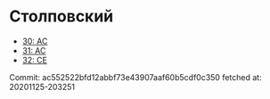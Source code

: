 # Столповский
- [30: AC](30.md)
- [31: AC](31.md)
- [32: CE](32.md)

Commit: ac552522bfd12abbf73e43907aaf60b5cdf0c350
 fetched at: 20201125-203251
